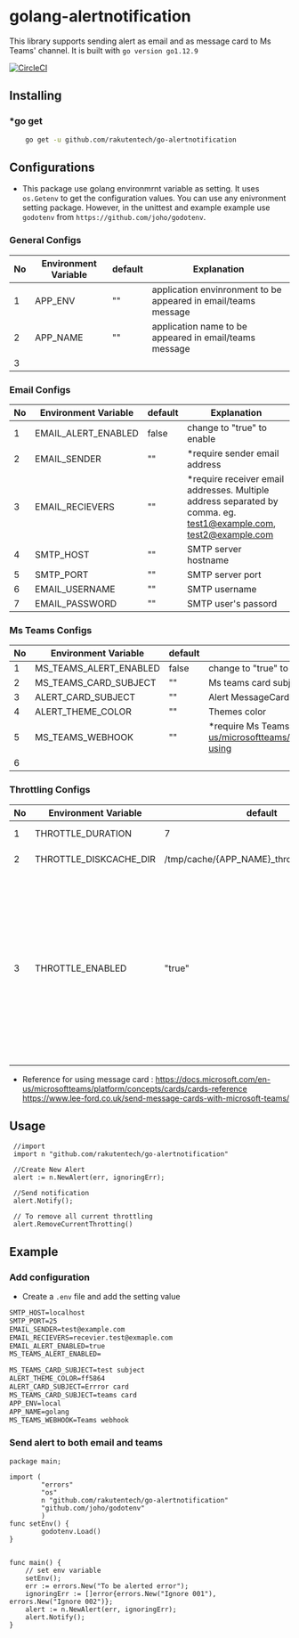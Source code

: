 # golang-alertnotification

This library supports sending alert as email and as message card to Ms Teams' channel. It is built with `go version go1.12.9`

[![CircleCI](https://circleci.com/gh/rakutentech/go-alertnotification/tree/master.svg?style=svg)](https://circleci.com/gh/rakutentech/go-alertnotification/tree/master)

## Installing

### *go get

```bash
    go get -u github.com/rakutentech/go-alertnotification
```

## Configurations

* This package use golang environmrnt variable as setting. It uses `os.Getenv` to get the configuration values. You can use any enivronment setting package. However, in the unittest and example example use `godotenv` from `https://github.com/joho/godotenv`.

### General Configs

|No   |Environment Variable    |default   |Explanation   |
|---|---|---|---|
|1   |APP_ENV   | "" | application envinronment to be appeared in email/teams message     |
|2   |APP_NAME   | ""  | application name to be appeared in email/teams message   |
|3   |   |   |   |

### Email Configs

|No   |Environment Variable    |default       |Explanation   |
|---|---|---|---|
|1   |EMAIL_ALERT_ENABLED   |false    |change to "true" to enable   |
|2   |EMAIL_SENDER   |""   | *require sender email address   |
|3   |EMAIL_RECIEVERS   | ""  | *require receiver email addresses. Multiple address separated by comma. eg. test1@example.com, test2@example.com   |
|4   |SMTP_HOST   |""  | SMTP server hostname   |
|5   |SMTP_PORT   |"" | SMTP server port  |
|6   |EMAIL_USERNAME   |""   |SMTP username   |
|7   |EMAIL_PASSWORD   |""   |SMTP user's passord   |

### Ms Teams Configs

|No   |Environment Variable    |default   |Explanation   |
|---|---|---|---|
|1   |MS_TEAMS_ALERT_ENABLED   |false   | change to "true" to enable    |
|2   |MS_TEAMS_CARD_SUBJECT   |""   | Ms teams card subject  |
|3   |ALERT_CARD_SUBJECT   |""   |Alert MessageCard subject   |
|4   |ALERT_THEME_COLOR   |""   |Themes color   |
|5   |MS_TEAMS_WEBHOOK   |""   |*require Ms Teams webhook. <https://docs.microsoft.com/en-us/microsoftteams/platform/concepts/connectors/connectors-using> |
|6   |   |   |   |

### Throttling Configs

|No   |Environment Variable    |default   |Explanation   |
|---|---|---|---|
|1   |THROTTLE_DURATION   | 7 | throttling duration in minute     |
|2   |THROTTLE_DISKCACHE_DIR   | /tmp/cache/{APP_NAME}_throttler_disk_cache  | disk location for throttling    |
|3   |THROTTLE_ENABLED  | "true"  | Enabled by default to avoid sending too many notification. Set it to "false" to disable. Enable this it will send notification only 1 for the same error within `THROTTLE_DURATION`. Otherwise, it will send each occurence of the error. Recommended to be enable. |

* Reference for using message card :
<https://docs.microsoft.com/en-us/microsoftteams/platform/concepts/cards/cards-reference>
<https://www.lee-ford.co.uk/send-message-cards-with-microsoft-teams/>

## Usage

```golang
 //import
 import n "github.com/rakutentech/go-alertnotification"

 //Create New Alert
 alert := n.NewAlert(err, ignoringErr);

 //Send notification
 alert.Notify();

 // To remove all current throttling
 alert.RemoveCurrentThrotting()

```

## Example

### Add configuration

* Create a `.env` file and add the setting value

```markdown
SMTP_HOST=localhost
SMTP_PORT=25
EMAIL_SENDER=test@example.com
EMAIL_RECIEVERS=recevier.test@exmaple.com
EMAIL_ALERT_ENABLED=true
MS_TEAMS_ALERT_ENABLED=

MS_TEAMS_CARD_SUBJECT=test subject
ALERT_THEME_COLOR=ff5864
ALERT_CARD_SUBJECT=Errror card
MS_TEAMS_CARD_SUBJECT=teams card
APP_ENV=local
APP_NAME=golang
MS_TEAMS_WEBHOOK=Teams webhook
```

### Send alert to both email and teams

```golang
package main;

import (
        "errors"
        "os"
        n "github.com/rakutentech/go-alertnotification"
        "github.com/joho/godotenv"
        )
func setEnv() {
        godotenv.Load()
}


func main() {
    // set env variable
    setEnv();
    err := errors.New("To be alerted error");
    ignoringErr := []error{errors.New("Ignore 001"), errors.New("Ignore 002")};
    alert := n.NewAlert(err, ignoringErr);
    alert.Notify();
}
```
